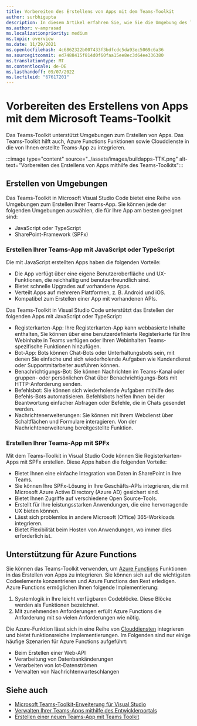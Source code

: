 ```yaml
---
title: Vorbereiten des Erstellens von Apps mit dem Teams-Toolkit
author: surbhigupta
description: In diesem Artikel erfahren Sie, wie Sie die Umgebung des Teams-Toolkits erstellen und die App im Entwicklerportal verwalten.
ms.author: v-amprasad
ms.localizationpriority: medium
ms.topic: overview
ms.date: 11/29/2021
ms.openlocfilehash: 4c6862322b007433f3bdfcdc5da93ec5069c6a36
ms.sourcegitcommit: ed7488415f814d0f60faa15ee8ec3d64ee336380
ms.translationtype: MT
ms.contentlocale: de-DE
ms.lasthandoff: 09/07/2022
ms.locfileid: "67617201"
---
```

# <a name="prepare-to-build-apps-using-microsoft-teams-toolkit"></a>Vorbereiten des Erstellens von Apps mit dem Microsoft Teams-Toolkit

Das Teams-Toolkit unterstützt Umgebungen zum Erstellen von Apps. Das Teams-Toolkit hilft auch, Azure Functions Funktionen sowie Clouddienste in die von Ihnen erstellte Teams-App zu integrieren.

:::image type="content" source="../assets/images/buildapps-TTK.png" alt-text="Vorbereiten des Erstellens von Apps mithilfe des Teams-Toolkits":::

## <a name="build-environments"></a>Erstellen von Umgebungen

Das Teams-Toolkit in Microsoft Visual Studio Code bietet eine Reihe von Umgebungen zum Erstellen Ihrer Teams-App. Sie können jede der folgenden Umgebungen auswählen, die für Ihre App am besten geeignet sind:

* JavaScript oder TypeScript
* SharePoint-Framework (SPFx)

### <a name="create-your-teams-app-using-javascript-or-typescript"></a>Erstellen Ihrer Teams-App mit JavaScript oder TypeScript

Die mit JavaScript erstellten Apps haben die folgenden Vorteile:

* Die App verfügt über eine eigene Benutzeroberfläche und UX-Funktionen, die reichhaltig und benutzerfreundlich sind.
* Bietet schnelle Upgrades auf vorhandene Apps.
* Verteilt Apps auf mehreren Plattformen, z. B. Android und iOS.
* Kompatibel zum Erstellen einer App mit vorhandenen APIs.

Das Teams-Toolkit in Visual Studio Code unterstützt das Erstellen der folgenden Apps mit JavaScript oder TypeScript:

* Registerkarten-App: Ihre Registerkarten-App kann webbasierte Inhalte enthalten, Sie können über eine benutzerdefinierte Registerkarte für Ihre Webinhalte in Teams verfügen oder Ihren Webinhalten Teams-spezifische Funktionen hinzufügen.
* Bot-App: Bots können Chat-Bots oder Unterhaltungsbots sein, mit denen Sie einfache und sich wiederholende Aufgaben wie Kundendienst oder Supportmitarbeiter ausführen können.
* Benachrichtigungs-Bot: Sie können Nachrichten im Teams-Kanal oder gruppen- oder persönlichen Chat über Benachrichtigungs-Bots mit HTTP-Anforderung senden.
* Befehlsbot: Sie können sich wiederholende Aufgaben mithilfe des Befehls-Bots automatisieren. Befehlsbots helfen Ihnen bei der Beantwortung einfacher Abfragen oder Befehle, die in Chats gesendet werden.
* Nachrichtenerweiterungen: Sie können mit Ihrem Webdienst über Schaltflächen und Formulare interagieren. Von der Nachrichtenerweiterung bereitgestellte Funktion.

### <a name="create-your-teams-app-using-spfx"></a>Erstellen Ihrer Teams-App mit SPFx

Mit dem Teams-Toolkit in Visual Studio Code können Sie Registerkarten-Apps mit SPFx erstellen. Diese Apps haben die folgenden Vorteile:

* Bietet Ihnen eine einfache Integration von Daten in SharePoint in Ihre Teams.
* Sie können Ihre SPFx-Lösung in Ihre Geschäfts-APIs integrieren, die mit Microsoft Azure Active Directory (Azure AD) gesichert sind.
* Bietet Ihnen Zugriffe auf verschiedene Open Source-Tools.
* Erstellt für Ihre leistungsstarken Anwendungen, die eine hervorragende UX bieten können.
* Lässt sich problemlos in andere Microsoft (Office) 365-Workloads integrieren.
* Bietet Flexibilität beim Hosten von Anwendungen, wo immer dies erforderlich ist.

## <a name="support-for-azure-functions"></a>Unterstützung für Azure Functions

Sie können das Teams-Toolkit verwenden, um [Azure Functions](/azure/azure-functions/functions-overview) Funktionen in das Erstellen von Apps zu integrieren. Sie können sich auf die wichtigsten Codeelemente konzentrieren und Azure Functions den Rest erledigen.
Azure Functions ermöglichen Ihnen folgende Implementierung:

1. Systemlogik in Ihre leicht verfügbaren Codeblöcke. Diese Blöcke werden als Funktionen bezeichnet.
1. Mit zunehmenden Anforderungen erfüllt Azure Functions die Anforderung mit so vielen Anforderungen wie nötig.

Die Azure-Funktion lässt sich in eine Reihe von [Clouddiensten](add-resource.md#types-of-cloud-resources) integrieren und bietet funktionsreiche Implementierungen. Im Folgenden sind nur einige häufige Szenarien für Azure Functions aufgeführt:

* Beim Erstellen einer Web-API
* Verarbeitung von Datenbankänderungen
* Verarbeiten von Iot-Datenströmen
* Verwalten von Nachrichtenwarteschlangen

## <a name="see-also"></a>Siehe auch

* [Microsoft Teams-Toolkit-Erweiterung für Visual Studio](visual-studio-overview.md)
* [Verwalten Ihrer Teams-Apps mithilfe des Entwicklerportals](../concepts/build-and-test/teams-developer-portal.md)
* [Erstellen einer neuen Teams-App mit Teams Toolkit](create-new-project.md)
